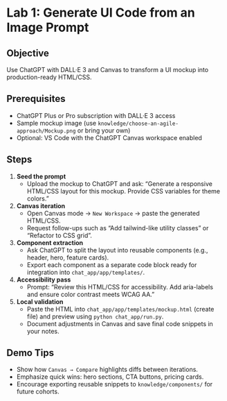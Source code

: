 # Lab 1: Generate UI Code from an Image Prompt

## Objective
Use ChatGPT with DALL·E 3 and Canvas to transform a UI mockup into production-ready HTML/CSS.

## Prerequisites
- ChatGPT Plus or Pro subscription with DALL·E 3 access
- Sample mockup image (use `knowledge/choose-an-agile-approach/Mockup.png` or bring your own)
- Optional: VS Code with the ChatGPT Canvas workspace enabled

## Steps
1. **Seed the prompt**
   - Upload the mockup to ChatGPT and ask: “Generate a responsive HTML/CSS layout for this mockup. Provide CSS variables for theme colors.”
2. **Canvas iteration**
   - Open Canvas mode → `New Workspace` → paste the generated HTML/CSS.
   - Request follow-ups such as “Add tailwind-like utility classes” or “Refactor to CSS grid”.
3. **Component extraction**
   - Ask ChatGPT to split the layout into reusable components (e.g., header, hero, feature cards).
   - Export each component as a separate code block ready for integration into `chat_app/app/templates/`.
4. **Accessibility pass**
   - Prompt: “Review this HTML/CSS for accessibility. Add aria-labels and ensure color contrast meets WCAG AA.”
5. **Local validation**
   - Paste the HTML into `chat_app/app/templates/mockup.html` (create file) and preview using `python chat_app/run.py`.
   - Document adjustments in Canvas and save final code snippets in your notes.

## Demo Tips
- Show how `Canvas → Compare` highlights diffs between iterations.
- Emphasize quick wins: hero sections, CTA buttons, pricing cards.
- Encourage exporting reusable snippets to `knowledge/components/` for future cohorts.
